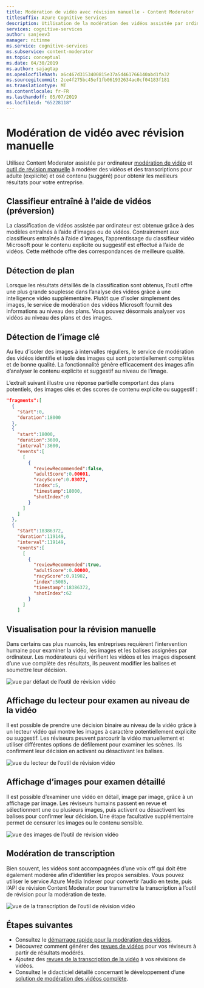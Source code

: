 ```yaml
---
title: Modération de vidéo avec révision manuelle - Content Moderator
titlesuffix: Azure Cognitive Services
description: Utilisation de la modération des vidéos assistée par ordinateur et des outils de révision manuelle afin de modérer le contenu inapproprié.
services: cognitive-services
author: sanjeev3
manager: nitinme
ms.service: cognitive-services
ms.subservice: content-moderator
ms.topic: conceptual
ms.date: 04/30/2019
ms.author: sajagtap
ms.openlocfilehash: a6c467d3153400815e37a5d461766140abd1fa32
ms.sourcegitcommit: 2ce4f275bc45ef1fb061932634ac0cf04183f181
ms.translationtype: MT
ms.contentlocale: fr-FR
ms.lasthandoff: 05/07/2019
ms.locfileid: "65228118"
---
```

# <a name="video-moderation-with-human-review"></a>Modération de vidéo avec révision manuelle

Utilisez Content Moderator assistée par ordinateur [modération de vidéo](video-moderation-api.md) et [outil de révision manuelle](Review-Tool-User-Guide/human-in-the-loop.md) à modérer des vidéos et des transcriptions pour adulte (explicite) et osé contenu (suggéré) pour obtenir les meilleurs résultats pour votre entreprise.

## <a name="video-trained-classifier-preview"></a>Classifieur entraîné à l’aide de vidéos (préversion)

La classification de vidéos assistée par ordinateur est obtenue grâce à des modèles entraînés à l’aide d’images ou de vidéos. Contrairement aux classifieurs entraînés à l’aide d’images, l’apprentissage du classifieur vidéo Microsoft pour le contenu explicite ou suggestif est effectué à l’aide de vidéos. Cette méthode offre des correspondances de meilleure qualité.

## <a name="shot-detection"></a>Détection de plan

Lorsque les résultats détaillés de la classification sont obtenus, l’outil offre une plus grande souplesse dans l’analyse des vidéos grâce à une intelligence vidéo supplémentaire. Plutôt que d’isoler simplement des images, le service de modération des vidéos Microsoft fournit des informations au niveau des plans. Vous pouvez désormais analyser vos vidéos au niveau des plans et des images.

## <a name="key-frame-detection"></a>Détection de l’image clé

Au lieu d’isoler des images à intervalles réguliers, le service de modération des vidéos identifie et isole des images qui sont potentiellement complètes et de bonne qualité. La fonctionnalité génère efficacement des images afin d’analyser le contenu explicite et suggestif au niveau de l’image.

L’extrait suivant illustre une réponse partielle comportant des plans potentiels, des images clés et des scores de contenu explicite ou suggestif :

```json
"fragments":[  
  {  
    "start":0,
    "duration":18000
  },
  {  
    "start":18000,
    "duration":3600,
    "interval":3600,
    "events":[  
      [  
        {  
          "reviewRecommended":false,
          "adultScore":0.00001,
          "racyScore":0.03077,
          "index":5,
          "timestamp":18000,
          "shotIndex":0
        }
      ]
    ]
  },
  {  
    "start":18386372,
    "duration":119149,
    "interval":119149,
    "events":[  
      [  
        {  
          "reviewRecommended":true,
          "adultScore":0.00000,
          "racyScore":0.91902,
          "index":5085,
          "timestamp":18386372,
          "shotIndex":62
        }
      ]
    ]
```

## <a name="visualization-for-human-reviews"></a>Visualisation pour la révision manuelle

Dans certains cas plus nuancés, les entreprises requièrent l’intervention humaine pour examiner la vidéo, les images et les balises assignées par ordinateur. Les modérateurs qui vérifient les vidéos et les images disposent d’une vue complète des résultats, ils peuvent modifier les balises et soumettre leur décision.

![vue par défaut de l’outil de révision vidéo](images/video-review-default-view.png)

## <a name="player-view-for-video-level-review"></a>Affichage du lecteur pour examen au niveau de la vidéo

Il est possible de prendre une décision binaire au niveau de la vidéo grâce à un lecteur vidéo qui montre les images à caractère potentiellement explicite ou suggestif. Les réviseurs peuvent parcourir la vidéo manuellement et utiliser différentes options de défilement pour examiner les scènes. Ils confirment leur décision en activant ou désactivant les balises.

![vue du lecteur de l’outil de révision vidéo](images/video-review-player-view.PNG)

## <a name="frames-view-for-detailed-reviews"></a>Affichage d’images pour examen détaillé

Il est possible d’examiner une vidéo en détail, image par image, grâce à un affichage par image. Les réviseurs humains passent en revue et sélectionnent une ou plusieurs images, puis activent ou désactivent les balises pour confirmer leur décision. Une étape facultative supplémentaire permet de censurer les images ou le contenu sensible.

![vue des images de l’outil de révision vidéo](images/video-review-frames-view-apply-tags.PNG)

## <a name="transcript-moderation"></a>Modération de transcription

Bien souvent, les vidéos sont accompagnées d’une voix off qui doit être également modérée afin d’identifier les propos sensibles. Vous pouvez utiliser le service Azure Media Indexer pour convertir l’audio en texte, puis l’API de révision Content Moderator pour transmettre la transcription à l’outil de révision pour la modération de texte.

![vue de la transcription de l’outil de révision vidéo](images/video-review-transcript-view.png)

## <a name="next-steps"></a>Étapes suivantes

- Consultez le [démarrage rapide pour la modération des vidéos](video-moderation-api.md).
- Découvrez comment générer des [revues de vidéos](video-reviews-quickstart-dotnet.md) pour vos réviseurs à partir de résultats modérés.
- Ajoutez des [revues de la transcription de la vidéo](video-transcript-reviews-quickstart-dotnet.md) à vos révisions de vidéos.
- Consultez le didacticiel détaillé concernant le développement d’une [solution de modération des vidéos complète](video-transcript-moderation-review-tutorial-dotnet.md).